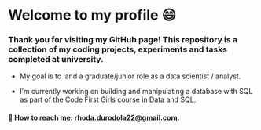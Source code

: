 # Welcome to my profile 😄

### Thank you for visiting my GitHub page! This repository is a collection of my coding projects, experiments and tasks completed at university. 

- My goal is to land a graduate/junior role as a data scientist / analyst.

- I’m currently working on building and manipulating a database with SQL as part of the Code First Girls course in Data and SQL.


#### 📧 How to reach me: **rhoda.durodola22@gmail.com**.



<!--
**rh0da22/rh0da22** is a ✨ _special_ ✨ repository because its `README.md` (this file) appears on your GitHub profile.

Here are some ideas to get you started:

- 🔭 I’m currently working on ...
- 🌱 I’m currently learning ...
- 👯 I’m looking to collaborate on ...
- 🤔 I’m looking for help with ...
- 💬 Ask me about ...
- 📫 How to reach me: ...
- 😄 Pronouns: ...
- ⚡ Fun fact: ...
-->
